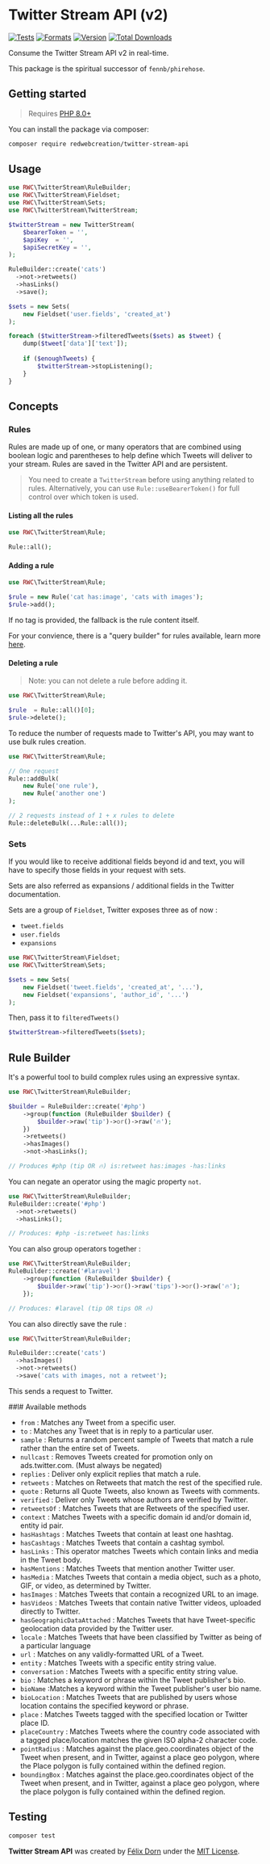# Twitter Stream API (v2)

[![Tests](https://github.com/redwebcreation/twitter-stream-api/actions/workflows/tests.yml/badge.svg?branch=master)](https://github.com/redwebcreation/twitter-stream-api/actions/workflows/tests.yml)
[![Formats](https://github.com/redwebcreation/twitter-stream-api/actions/workflows/formats.yml/badge.svg?branch=master)](https://github.com/redwebcreation/twitter-stream-api/actions/workflows/formats.yml)
[![Version](https://poser.pugx.org/redwebcreation/twitter-stream-api/version)](//packagist.org/packages/redwebcreation/twitter-stream-api)
[![Total Downloads](https://poser.pugx.org/redwebcreation/twitter-stream-api/downloads)](//packagist.org/packages/redwebcreation/twitter-stream-api)

Consume the Twitter Stream API v2 in real-time.

This package is the spiritual successor of `fennb/phirehose`.

## Getting started

> Requires [PHP 8.0+](https://www.php.net/releases/)

You can install the package via composer:

```bash
composer require redwebcreation/twitter-stream-api
```

## Usage

```php
use RWC\TwitterStream\RuleBuilder;
use RWC\TwitterStream\Fieldset;
use RWC\TwitterStream\Sets;
use RWC\TwitterStream\TwitterStream;

$twitterStream = new TwitterStream(
    $bearerToken = '',
    $apiKey  = '',
    $apiSecretKey = '',
);

RuleBuilder::create('cats')
  ->not->retweets()
  ->hasLinks()
  ->save();

$sets = new Sets(
    new Fieldset('user.fields', 'created_at')
);

foreach ($twitterStream->filteredTweets($sets) as $tweet) {
    dump($tweet['data']['text']);
    
    if ($enoughTweets) {
        $twitterStream->stopListening();
    }
}
```

## Concepts

### Rules

Rules are made up of one, or many operators that are combined using boolean logic and parentheses to help define which
Tweets will deliver to your stream. Rules are saved in the Twitter API and are persistent.

> You need to create a `TwitterStream` before using anything related to rules.
> Alternatively, you can use `Rule::useBearerToken()` for full control over which token is used.

#### Listing all the rules

```php
use RWC\TwitterStream\Rule;

Rule::all();
```

#### Adding a rule

```php
use RWC\TwitterStream\Rule;

$rule = new Rule('cat has:image', 'cats with images');
$rule->add();
```

If no tag is provided, the fallback is the rule content itself.

For your convience, there is a "query builder" for rules available, learn more [here](#rule-builder).

#### Deleting a rule

> Note: you can not delete a rule before adding it.

```php
use RWC\TwitterStream\Rule;

$rule  = Rule::all()[0];
$rule->delete();
```

To reduce the number of requests made to Twitter's API, you may want to use bulk rules creation.

```php
use RWC\TwitterStream\Rule;

// One request
Rule::addBulk(
    new Rule('one rule'),
    new Rule('another one')
);

// 2 requests instead of 1 + x rules to delete
Rule::deleteBulk(...Rule::all());
```

### Sets

If you would like to receive additional fields beyond id and text, you will have to specify those fields in your request
with sets.

Sets are also referred as expansions / additional fields in the Twitter documentation.

Sets are a group of `Fieldset`, Twitter exposes three as of now :

* `tweet.fields`
* `user.fields`
* `expansions`

```php
use RWC\TwitterStream\Fieldset;
use RWC\TwitterStream\Sets;

$sets = new Sets(
    new Fieldset('tweet.fields', 'created_at', '...'),
    new Fieldset('expansions', 'author_id', '...')
);
```

Then, pass it to `filteredTweets()`

```php
$twitterStream->filteredTweets($sets);
```

## Rule Builder

It's a powerful tool to build complex rules using an expressive syntax.

```php
use RWC\TwitterStream\RuleBuilder;

$builder = RuleBuilder::create('#php')
    ->group(function (RuleBuilder $builder) {
        $builder->raw('tip')->or()->raw('🔥');
    })
    ->retweets()
    ->hasImages()
    ->not->hasLinks();

// Produces #php (tip OR 🔥) is:retweet has:images -has:links
```

You can negate an operator using the magic property `not`.

```php
use RWC\TwitterStream\RuleBuilder;
RuleBuilder::create('#php')
  ->not->retweets()
  ->hasLinks();

// Produces: #php -is:retweet has:links
```

You can also group operators together :

```php
use RWC\TwitterStream\RuleBuilder;
RuleBuilder::create('#laravel')
    ->group(function (RuleBuilder $builder) {
        $builder->raw('tip')->or()->raw('tips')->or()->raw('🔥');
    });

// Produces: #laravel (tip OR tips OR 🔥)
```

You can also directly save the rule :

```php
use RWC\TwitterStream\RuleBuilder;

RuleBuilder::create('cats')
  ->hasImages()
  ->not->retweets()
  ->save('cats with images, not a retweet');
```

This sends a request to Twitter.


##l# Available methods

* `from` : Matches any Tweet from a specific user.
* `to` : Matches any Tweet that is in reply to a particular user.
* `sample` : Returns a random percent sample of Tweets that match a rule rather than the entire set of Tweets.
* `nullcast` :  Removes Tweets created for promotion only on ads.twitter.com. (Must always be negated)
* `replies` :  Deliver only explicit replies that match a rule.
* `retweets` : Matches on Retweets that match the rest of the specified rule.
* `quote` : Returns all Quote Tweets, also known as Tweets with comments.
* `verified` : Deliver only Tweets whose authors are verified by Twitter.
* `retweetsOf` : Matches Tweets that are Retweets of the specified user.
* `context` :  Matches Tweets with a specific domain id and/or domain id, entity id pair.
* `hasHashtags` : Matches Tweets that contain at least one hashtag.
* `hasCashtags` : Matches Tweets that contain a cashtag symbol.
* `hasLinks` : This operator matches Tweets which contain links and media in the Tweet body.
* `hasMentions` : Matches Tweets that mention another Twitter user.
* `hasMedia` : Matches Tweets that contain a media object, such as a photo, GIF, or video, as determined by Twitter.
* `hasImages` : Matches Tweets that contain a recognized URL to an image.
* `hasVideos` :  Matches Tweets that contain native Twitter videos, uploaded directly to Twitter.
* `hasGeographicDataAttached` : Matches Tweets that have Tweet-specific geolocation data provided by the Twitter user.
* `locale` :  Matches Tweets that have been classified by Twitter as being of a particular language
* `url` : Matches on any validly-formatted URL of a Tweet.
* `entity` : Matches Tweets with a specific entity string value.
* `conversation` :  Matches Tweets with a specific entity string value.
* `bio` : Matches a keyword or phrase within the Tweet publisher's bio.
* `bioName` :Matches a keyword within the Tweet publisher's user bio name.
* `bioLocation` :    Matches Tweets that are published by users whose location contains the specified keyword or phrase.
* `place` :    Matches Tweets tagged with the specified location or Twitter place ID.
* `placeCountry` :    Matches Tweets where the country code associated with a tagged place/location matches the given
  ISO alpha-2 character code.
* `pointRadius` : Matches against the place.geo.coordinates object of the Tweet when present, and in Twitter, against a
  place geo polygon, where the Place polygon is fully contained within the defined region.
* `boundingBox` : Matches against the place.geo.coordinates object of the Tweet when present, and in Twitter, against a
  place geo polygon, where the place polygon is fully contained within the defined region.

## Testing

```bash
composer test
```

**Twitter Stream API** was created by [Félix Dorn](https://twitter.com/afelixdorn) under
the [MIT License](https://opensource.org/licenses/MIT).

<!-- (179) -->
